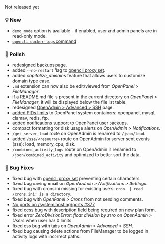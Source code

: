 Not released yet

### 💡 New
- `demo_mode` option is available - if enabled, user and admin panels are in read-only mode.
- [`opencli docker-logs` command](https://dev.openpanel.com/cli/docker.html#logs)

### 💅 Polish
- redesigned backups page.
- added `--no-restart` flag to [opencli proxy set](https://dev.openpanel.com/cli/proxy.html).
- added *capitalize_domains* feature that allows users to customize domain type case.
- `.md` extension can now also be edit/viewed from *OpenPanel > FileManager*.
- if a README.md file is present in the current directory on *OpenPanel > FileManager*, it will be displayed below the file list table.
- redesigned [OpenAdmin > Advanced > SSH](/docs/admin/server/ssh/) page.
- [added PIDs limits](https://github.com/stefanpejcic/openpanel-configuration/commit/68ab55dc558365a0a115a2205a02beb559315473) to OpenPanel system containers: openpanel, mysql, clamav, redis, ftp.
- added [notifications support](https://containrrr.dev/shoutrrr/v0.8/services/overview/) to OpenPanel user backups.
- compact formatting for disk usage alerts on *OpenAdmin > Notifications*.
- `/get_server_load` route on OpenAdmin is renamed to `/json/load`.
- added `/sse/<resource>` route on OpenAdmin for server sent events (sse): load, memory, cpu, disk.
- `/combined_activity_logs`  route on OpenAdmin is renamed to `/json/combined_activity` and optimized to better sort the data.

### 🐛 Bug Fixes
- fixed bug with [opencli proxy set](https://dev.openpanel.com/cli/proxy.html) preventing certain characters.
- fixed bug saving email on *OpenAadmin > Notifications > Settings*.
- fixed bug with crons.ini missing for existing users: `cron  | read /crons.ini: is a directory`.
- fixed bug with *OpenPanel > Crons* from not sending comments.
- [No ports on /system/hosting/ports #377](https://github.com/stefanpejcic/OpenPanel/issues/377)
- fixed ccss bug with description field being required on new plan form.
- fixed error *ZeroDivisionError: float division by zero* on *OpenAdmin > Users* when user has 0 limits.
- fixed css bug with tabs on *OpenAdmin > Advanced > SSH*.
- fixed bug causing delete actions from FileManager to be logged in activity logs with incorrect paths.

